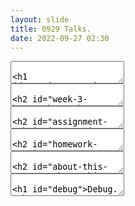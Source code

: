 ```yaml
---
layout: slide
title: 0929 Talks.
date: 2022-09-27 02:30
---
```

<section>
<section data-markdown>
<textarea data-template>

# Seminar.

---

## ToC

1. Homework
2. About your assignments: 
   1. submition
   2. arrangement
3. About this course

</textarea>
</section>
</section>
<section>
<section data-markdown>
<textarea data-template>

## Week 3 Homework.

---

### Task 1

1. `sin` 合法，是 C++ 标准库函数名
2. `book` 合法
3. `5arry` 不合法，不能用数字开头
4. `_name` 合法
5. `Example2.1` 不合法，因为 `.` 是 C++ 的运算符，参考[Member Access](https://en.cppreference.com/w/cpp/language/operator_member_access)
6. `main` 合法，`main` 只是 C++ 的一个特殊的函数，见下例

---

### Task 1

7. `$1` 视作不合法，传统标准下，非标识符，当前标准下可以，具有兼容性问题，因此视作不合法
8. `class_cpp` 合法
9. `a3` 合法
10. `x*y` 不合法，是表达式
11. `my name` 不合法，因为有空格

---

### Task 2


```cpp
case 1:
  x + (int)y % a: float = 4.5
  x: float = 2.5
  y: float = 8.2
  a: int = 3
case 2:
  (x = z * b++, b = b * x, b++): int = 42
  x: float = 7
  z: float = 1.4
  b: int = 43
case 3:
  (ch4 = ch3 - ch2 + ch1): char = \
  ch4: char = \
  ch3: char = 0
  ch2: char = 5
  ch1: char = a
```

- 不要自己给自己出题。

---

### Task 2

```cpp
case 4:
  int(y / z) + (int)y / (int)z: int = 13
case 5:
  !(a > b) && c && (x *= y) && b++: bool = 0
  x: float = 2.5
  b: int = 5
case 6:
  ch3 || (b += a * c) || c++: bool = 1
  b: int = 5
  c: int = 0
case 7:
  z = (a << 2) / (b >> 1): float = 6
```

---

### Task 3

```cpp
"China"
const int n=10;
int m=5;
'a'
char ch='a';
int array[5]={1,2,3,4,5};
char s[ ]="Hello";
```

</textarea>
</section>
</section>

<section>
<section data-markdown>
<textarea data-template>

## Assignment Submission

We use [SmartChair](http://www.smartchair.org) for assignment submission.

1. Create account
2. Enter the class group
3. Registration

---


### Account Creation

<img data-src="/cpp-2022-lecture-notes/assets/2022-09-27-20-55-48.png">

---

### Account Creation

<img data-src="/cpp-2022-lecture-notes/assets/2022-09-27-22-32-11.png">

---

### Enter the class group

Choose one of the link: 

[link 1](http://www.smartchair.org/Wjx-AP2021/) / [link 2](http://www.smartchair.org/register/?id=Wjx-AP2021)

<img data-src="/cpp-2022-lecture-notes/assets/2022-09-27-22-35-16.png">

---

### Registration

<img data-src="/cpp-2022-lecture-notes/assets/2022-09-27-22-36-34.png">

---

### Registration

<img data-src="/cpp-2022-lecture-notes/assets/2022-09-27-22-37-02.png">

</textarea>
</section>
</section>

<section>
<section data-markdown>
<textarea data-template>

## Homework Requirements.

1. 一个作业，只用一个解决方案，写完一个作业关掉vs，然后在一开始的界面重新创建项目
   
   原因：防止 `main` 函数重定义 - （一个**作业**中，应该不可能出现多个 `main`）

2. Windows 平台：写作业不要用`VS Code`！

   原因：配置难度高，且强依赖于 `CMake` 作项目管理

3. code style：推荐 Visual Studio 或 Google 风格
   1. 代码对齐
   2. 命名规范

---

### Submission

<img data-src="/cpp-2022-lecture-notes/assets/2022-09-27-22-54-02.png">

一周的多次作业，请一并提交。

---

### archive

Visual Studio 201x/2022：

1. 每一个题目，对应一个或多个`cpp/h`文件
2. 对每一个题目，**建立一个文件夹，存放这些文件**，按题目顺序命名为 `task0/task1/.../taskn`，例如（两次作业，第一次3题，第二次2题）：
   1. 作业一，第一题 - `task0`
   2. 作业二，第二题 - `task4`
3. 将这些文件夹打包上传。
---

### archive

```sh
win
├── task1
│   ├── header.h
│   └── main.cpp
└── task2
    ├── header.h
    └── main.cpp
```

---

### About the archive

```sh
mac
├── task1
│   ├── CMakeLists.txt
│   ├── include
│   │   └── header.h
│   └── source
│       └── main.cpp
└── task2
    ├── CMakeLists.txt
    ├── include
    │   └── header.h
    └── source
        └── main.cpp
```
</textarea>
</section>
</section>



<section>
<section data-markdown>
<textarea data-template>

## About this course


---

### About me

1. 2019, WJX(Rank: 15+), CS (Rank: 1/?).
2. Major: CS → Math.
3. Interest: Conputer Graphics, especially *physics simulation*.
4. [Github](https://github.com/Adversarr)

---

#### 小秀一波

<img width=80% data-src="/cpp-2022-lecture-notes/assets/2022-09-28-13-50-58.png">

---

### 一周目回顾（21级、同课程助教）

1. **作业批改**：
   1. 单向的信息传递（both）、有时可能没有看出来一些错误
   2. 并没有提供一个完整的解决方案
   3. 二周目：提供每一次作业的Reference Solution
2. **答疑**：
   1. 受限于大三的课余时间，有些共性问题没有总结共享出来
   2. 二周目：提供这个网站作为QA汇总
  
[notes](https://adversarr.github.io/cpp-2022-lecture-notes/)

---

### Ideas 1: 所以两学期的课为啥一个学期学完。


Examination $\ll$ Course $\ll$ C++(03) $\ll$ Modern C++

Memorize $\ll$ Understand $\ll$ Practice $\ll$ The problem

---

### Ideas 1: 所以两学期的课为啥一个学期学完。

> It’s possible for a skilled programer to learn 50% of any programming language in 30 mins.

> Beginner — foreign to grammar, and especially, algorithm.

---

### Ideas 2: Computational Thinking

> Programming is about **thinking**, not **typing**.

- This is why MIT use `python` instead of `lisp` in SICP nowadays.

- Abstraction/Analysis/Automation

---

### Ideas 3: What is computer programmes.

1. State: $S$
2. Input,Output: $I,O$
3. Programme: $P: S\times I \rightarrowtail S \times O$

---

### Idea 4: Key features of C & C++

1. C: Pointers, Functions
   1. `int array[10]`, `int *array`
   2. `double pow(double x, double alpha) noexcept;`
2. C++: 
   1. Object Oriented: `class`
   2. Template(Meta) Programming: `template`

---

### FAQ：如何快速找到程序中的错误？

注意WARNING提示：

<img style="height:600px"  data-src="/cpp-2022-lecture-notes/assets/2022-09-28-09-26-41.png">

---

### FAQ: 如何快速找到程序中的错误？

添加`cout`，但在提交作业时必须删除！

```cpp
...
if (x = 1) /* bug! */ {

} ...
...

// [Debug]: check the value of x: (always 1)
cout << x << endl;
```

---

### FAQ: 如何快速找到程序中的错误？

使用 Debugger。（last section）

---

### FAQ: 如何找文档？

1. 关于CSDN、简书、知乎、……等信息的可靠性：
   
   说的话里 50% 是对的。因此如果你需要上这些平台查资料/找答案，建议打开4-5个相关文章。（大部分问题不会错的都一模一样）

2. 资料获取：
   1. [cppreference](https://en.cppreference.com/w/cpp)
   2. [microsoft](https://learn.microsoft.com/zh-cn/cpp/cpp/cpp-language-reference)
  
---

### FAQ：不会做题怎么办

1. 模仿是最好的学习（但不是抄袭）。
2. Step by Step：从学会vs打开一个项目开始
3. 解题思路相关：
   1. 编程能力 ≈ 代码量 + 概念理解量
   2. 提升代码量：刷题（leetcode + luogu)
   3. 提升概念理解：上课（课程、网课、演讲、经验分享…）

Examination $\ll$ Course $\ll$ C++(03) $\ll$ Modern C++

---

</textarea>
</section>
</section>


<section data-markdown>
<textarea data-template>

# Debug.

See [last lecture notes](https://github.com/Adversarr/cpp-2022-lecture-notes/raw/main/docs/assets/intro.pdf).



</textarea>
</section>